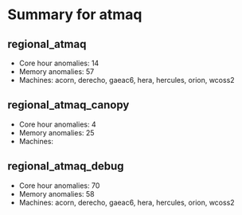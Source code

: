 # Summary for atmaq

## regional_atmaq
- Core hour anomalies: 14
- Memory anomalies: 57
- Machines: acorn, derecho, gaeac6, hera, hercules, orion, wcoss2

## regional_atmaq_canopy
- Core hour anomalies: 4
- Memory anomalies: 25
- Machines: 

## regional_atmaq_debug
- Core hour anomalies: 70
- Memory anomalies: 58
- Machines: acorn, derecho, gaeac6, hera, hercules, orion, wcoss2

